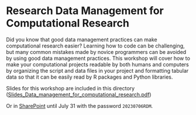 # Research Data Management for Computational Research

Did you know that good data management practices can make computational research easier? Learning how to code can be challenging, but many common mistakes made by novice programmers can be avoided by using good data management practices. This workshop will cover how to make your computational projects readable by both humans and computers by organizing the script and data files in your project and formatting tabular data so that it can be easily read by R packages and Python libraries.

Slides for this workshop are included in this directory ([Slides_Data_management_for_computational_research.pdf](https://github.com/nuitrcs/rdm-for-coding/blob/main/Slides_Data_management_for_computational_research.pdf))

Or in [SharePoint](https://nuwildcat.sharepoint.com/:p:/s/NUIT-RCS/EZ__LjstN_tAkzqh8CrRF8EBSoDTQCx9chRaDJHuOZr8Dw?e=gSaxi7) until July 31 with the password `20230706RDM`. 
